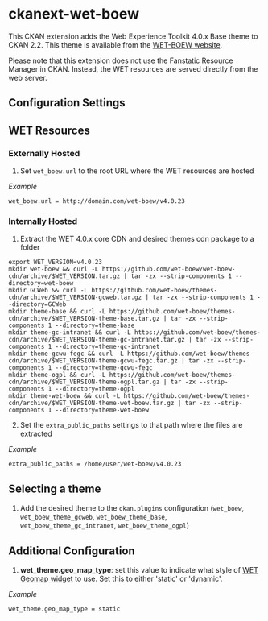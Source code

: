 
ckanext-wet-boew
================

This CKAN extension adds the Web Experience Toolkit 4.0.x Base theme to CKAN 2.2. This theme is available from the [WET-BOEW
website](http://wet-boew.github.io/wet-boew/docs/versions/dwnld-en.html).

Please note that this extension does not use the Fanstatic Resource Manager in CKAN. Instead, the WET resources are served
directly from the web server.

Configuration Settings
----------------------

## WET Resources ##

### Externally Hosted ###

1. Set `wet_boew.url` to the root URL where the WET resources are hosted

  *Example*

  ```
  wet_boew.url = http://domain.com/wet-boew/v4.0.23
  ```

### Internally Hosted  ###

1. Extract the WET 4.0.x core CDN and desired themes cdn package to a folder

  ```
  export WET_VERSION=v4.0.23
  mkdir wet-boew && curl -L https://github.com/wet-boew/wet-boew-cdn/archive/$WET_VERSION.tar.gz | tar -zx --strip-components 1 --directory=wet-boew
  mkdir GCWeb && curl -L https://github.com/wet-boew/themes-cdn/archive/$WET_VERSION-gcweb.tar.gz | tar -zx --strip-components 1 --directory=GCWeb
  mkdir theme-base && curl -L https://github.com/wet-boew/themes-cdn/archive/$WET_VERSION-theme-base.tar.gz | tar -zx --strip-components 1 --directory=theme-base
  mkdir theme-gc-intranet && curl -L https://github.com/wet-boew/themes-cdn/archive/$WET_VERSION-theme-gc-intranet.tar.gz | tar -zx --strip-components 1 --directory=theme-gc-intranet
  mkdir theme-gcwu-fegc && curl -L https://github.com/wet-boew/themes-cdn/archive/$WET_VERSION-theme-gcwu-fegc.tar.gz | tar -zx --strip-components 1 --directory=theme-gcwu-fegc
  mkdir theme-ogpl && curl -L https://github.com/wet-boew/themes-cdn/archive/$WET_VERSION-theme-ogpl.tar.gz | tar -zx --strip-components 1 --directory=theme-ogpl
  mkdir theme-wet-boew && curl -L https://github.com/wet-boew/themes-cdn/archive/$WET_VERSION-theme-wet-boew.tar.gz | tar -zx --strip-components 1 --directory=theme-wet-boew
  ```


2. Set the `extra_public_paths` settings to that path where the files are extracted

  *Example*

  ```
  extra_public_paths = /home/user/wet-boew/v4.0.23
  ```

## Selecting a theme ###

1. Add the desired theme to the `ckan.plugins` configuration (`wet_boew`, `wet_boew_theme_gcweb`, `wet_boew_theme_base`, `wet_boew_theme_gc_intranet`, `wet_boew_theme_ogpl`)


## Additional Configuration ##

1. **wet_theme.geo_map_type**: set this value to indicate what style of
[WET Geomap widget](http://wet-boew.github.io/wet-boew/docs/ref/geomap/geomap-en.html) to use. Set this to either
'static' or 'dynamic'.

  *Example*
   ```
   wet_theme.geo_map_type = static
   ```
